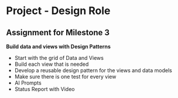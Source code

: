 # Project - Design Role

## Assignment for Milestone 3

**Build data and views with Design Patterns**

* Start with the grid of Data and Views
* Build each view that is needed
* Develop a reusable design pattern for the views and data models
* Make sure there is one test for every view
* AI Prompts
* Status Report with Video